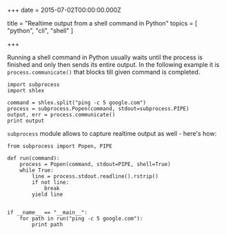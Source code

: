 
+++
date = 2015-07-02T00:00:00.000Z


title = "Realtime output from a shell command in Python"
topics = [ "python", "cli", "shell" ]

+++

Running a shell command in Python usually waits until the process is finished
and only then sends its entire output. In the following example it is
`process.communicate()` that blocks till given command is completed.

    import subprocess
    import shlex

    command = shlex.split("ping -c 5 google.com")
    process = subprocess.Popen(command, stdout=subprocess.PIPE)
    output, err = process.communicate()
    print output

`subprocess` module allows to capture realtime output as well - here's how:

    from subprocess import Popen, PIPE

    def run(command):
        process = Popen(command, stdout=PIPE, shell=True)
        while True:
            line = process.stdout.readline().rstrip()
            if not line:
                break
            yield line


    if __name__ == "__main__":
        for path in run("ping -c 5 google.com"):
            print path
